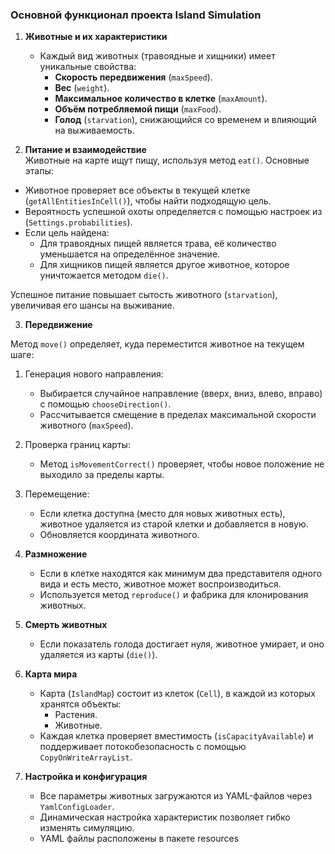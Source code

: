 ### Основной функционал проекта Island Simulation

1. **Животные и их характеристики**  
   - Каждый вид животных (травоядные и хищники) имеет уникальные свойства:
     - **Скорость передвижения** (`maxSpeed`).
     - **Вес** (`weight`).
     - **Максимальное количество в клетке** (`maxAmount`).
     - **Объём потребляемой пищи** (`maxFood`).
     - **Голод** (`starvation`), снижающийся со временем и влияющий на выживаемость.

2. **Питание и взаимодействие**   
Животные на карте ищут пищу, используя метод `eat()`. Основные этапы:  
- Животное проверяет все объекты в текущей клетке (`getAllEntitiesInCell()`), чтобы найти подходящую цель.  
- Вероятность успешной охоты определяется с помощью настроек из (`Settings.probabilities`).  
- Если цель найдена:  
  - Для травоядных пищей является трава, её количество уменьшается на определённое значение.  
  - Для хищников пищей является другое животное, которое уничтожается методом `die()`.  

Успешное питание повышает сытость животного (`starvation`), увеличивая его шансы на выживание.

3. **Передвижение**  

Метод `move()` определяет, куда переместится животное на текущем шаге:  
   1) Генерация нового направления: 
      - Выбирается случайное направление (вверх, вниз, влево, вправо) с помощью `chooseDirection()`.  
      - Рассчитывается смещение в пределах максимальной скорости животного (`maxSpeed`).  

   2) Проверка границ карты: 
      - Метод `isMovementCorrect()` проверяет, чтобы новое положение не выходило за пределы карты.  

   3) Перемещение:
      - Если клетка доступна (место для новых животных есть), животное удаляется из старой клетки и добавляется в новую.  
      - Обновляется координата животного.  

4. **Размножение**  
   - Если в клетке находятся как минимум два представителя одного вида и есть место, животное может воспроизводиться.
   - Используется метод `reproduce()` и фабрика для клонирования животных.

5. **Смерть животных**  
   - Если показатель голода достигает нуля, животное умирает, и оно удаляется из карты (`die()`).

6. **Карта мира**  
   - Карта (`IslandMap`) состоит из клеток (`Cell`), в каждой из которых хранятся объекты:
     - Растения.
     - Животные.
   - Каждая клетка проверяет вместимость (`isCapacityAvailable`) и поддерживает потокобезопасность с помощью `CopyOnWriteArrayList`.

7. **Настройка и конфигурация**  
   - Все параметры животных загружаются из YAML-файлов через `YamlConfigLoader`.
   - Динамическая настройка характеристик позволяет гибко изменять симуляцию.
   - YAML файлы расположены в пакете resources

